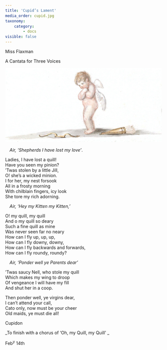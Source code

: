 ```yaml
---
title: 'Cupid’s Lament'
media_order: cupid.jpg
taxonomy:
    category:
        - docs
visible: false
---
```


<div class="author">Miss Flaxman</div>

<span class="title">A Cantata for Three Voices</span>

![](cupid.jpg?resize=400)
  
&emsp;_Air, ‘Shepherds I have lost my love’_.  
  
Ladies, I have lost a quill!  
Have you seen my pinion?  
’Twas stolen by a little Jill,  
O! she’s a wicked minion.  
I for her, my nest forsook  
All in a frosty morning  
With chilblain fingers, icy look  
She tore my rich adorning.  
  
&emsp;_Air, ‘Hey my Kitten my Kitten,’_  
  
O! my quill, my quill  
And o my quill so deary  
Such a fine quill as mine  
Was never seen far no neary  
How can I fly up, up, up,  
How can I fly downy, downy,  
How can I fly backwards and forwards,  
How can I fly roundy, roundy?  
  
&emsp;_Air, ‘Ponder well ye Parents dear’_  
  
’Twas saucy Nell, who stole my quill  
Which makes my wing to droop  
Of vengeance I will have my fill  
And shut her in a coop.  
  
Then ponder well, ye virgins dear,  
I can’t attend your call,  
Cato only, now must be your cheer  
Old maids, ye must die all!  
  
Cupidon  
  
_To finish with a chorus of ‘Oh, my Quill, my Quill’ _ 
  
Feb<sup>y</sup> 14th